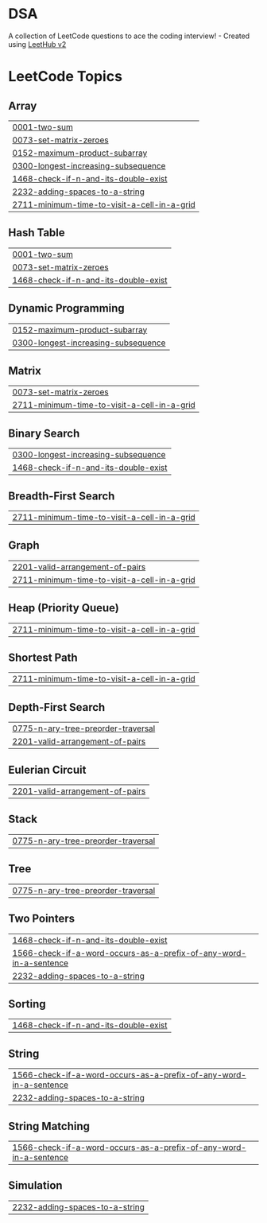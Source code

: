 # DSA
A collection of LeetCode questions to ace the coding interview! - Created using [LeetHub v2](https://github.com/arunbhardwaj/LeetHub-2.0)

<!---LeetCode Topics Start-->
# LeetCode Topics
## Array
|  |
| ------- |
| [0001-two-sum](https://github.com/sougato97/DSA/tree/master/0001-two-sum) |
| [0073-set-matrix-zeroes](https://github.com/sougato97/DSA/tree/master/0073-set-matrix-zeroes) |
| [0152-maximum-product-subarray](https://github.com/sougato97/DSA/tree/master/0152-maximum-product-subarray) |
| [0300-longest-increasing-subsequence](https://github.com/sougato97/DSA/tree/master/0300-longest-increasing-subsequence) |
| [1468-check-if-n-and-its-double-exist](https://github.com/sougato97/DSA/tree/master/1468-check-if-n-and-its-double-exist) |
| [2232-adding-spaces-to-a-string](https://github.com/sougato97/DSA/tree/master/2232-adding-spaces-to-a-string) |
| [2711-minimum-time-to-visit-a-cell-in-a-grid](https://github.com/sougato97/DSA/tree/master/2711-minimum-time-to-visit-a-cell-in-a-grid) |
## Hash Table
|  |
| ------- |
| [0001-two-sum](https://github.com/sougato97/DSA/tree/master/0001-two-sum) |
| [0073-set-matrix-zeroes](https://github.com/sougato97/DSA/tree/master/0073-set-matrix-zeroes) |
| [1468-check-if-n-and-its-double-exist](https://github.com/sougato97/DSA/tree/master/1468-check-if-n-and-its-double-exist) |
## Dynamic Programming
|  |
| ------- |
| [0152-maximum-product-subarray](https://github.com/sougato97/DSA/tree/master/0152-maximum-product-subarray) |
| [0300-longest-increasing-subsequence](https://github.com/sougato97/DSA/tree/master/0300-longest-increasing-subsequence) |
## Matrix
|  |
| ------- |
| [0073-set-matrix-zeroes](https://github.com/sougato97/DSA/tree/master/0073-set-matrix-zeroes) |
| [2711-minimum-time-to-visit-a-cell-in-a-grid](https://github.com/sougato97/DSA/tree/master/2711-minimum-time-to-visit-a-cell-in-a-grid) |
## Binary Search
|  |
| ------- |
| [0300-longest-increasing-subsequence](https://github.com/sougato97/DSA/tree/master/0300-longest-increasing-subsequence) |
| [1468-check-if-n-and-its-double-exist](https://github.com/sougato97/DSA/tree/master/1468-check-if-n-and-its-double-exist) |
## Breadth-First Search
|  |
| ------- |
| [2711-minimum-time-to-visit-a-cell-in-a-grid](https://github.com/sougato97/DSA/tree/master/2711-minimum-time-to-visit-a-cell-in-a-grid) |
## Graph
|  |
| ------- |
| [2201-valid-arrangement-of-pairs](https://github.com/sougato97/DSA/tree/master/2201-valid-arrangement-of-pairs) |
| [2711-minimum-time-to-visit-a-cell-in-a-grid](https://github.com/sougato97/DSA/tree/master/2711-minimum-time-to-visit-a-cell-in-a-grid) |
## Heap (Priority Queue)
|  |
| ------- |
| [2711-minimum-time-to-visit-a-cell-in-a-grid](https://github.com/sougato97/DSA/tree/master/2711-minimum-time-to-visit-a-cell-in-a-grid) |
## Shortest Path
|  |
| ------- |
| [2711-minimum-time-to-visit-a-cell-in-a-grid](https://github.com/sougato97/DSA/tree/master/2711-minimum-time-to-visit-a-cell-in-a-grid) |
## Depth-First Search
|  |
| ------- |
| [0775-n-ary-tree-preorder-traversal](https://github.com/sougato97/DSA/tree/master/0775-n-ary-tree-preorder-traversal) |
| [2201-valid-arrangement-of-pairs](https://github.com/sougato97/DSA/tree/master/2201-valid-arrangement-of-pairs) |
## Eulerian Circuit
|  |
| ------- |
| [2201-valid-arrangement-of-pairs](https://github.com/sougato97/DSA/tree/master/2201-valid-arrangement-of-pairs) |
## Stack
|  |
| ------- |
| [0775-n-ary-tree-preorder-traversal](https://github.com/sougato97/DSA/tree/master/0775-n-ary-tree-preorder-traversal) |
## Tree
|  |
| ------- |
| [0775-n-ary-tree-preorder-traversal](https://github.com/sougato97/DSA/tree/master/0775-n-ary-tree-preorder-traversal) |
## Two Pointers
|  |
| ------- |
| [1468-check-if-n-and-its-double-exist](https://github.com/sougato97/DSA/tree/master/1468-check-if-n-and-its-double-exist) |
| [1566-check-if-a-word-occurs-as-a-prefix-of-any-word-in-a-sentence](https://github.com/sougato97/DSA/tree/master/1566-check-if-a-word-occurs-as-a-prefix-of-any-word-in-a-sentence) |
| [2232-adding-spaces-to-a-string](https://github.com/sougato97/DSA/tree/master/2232-adding-spaces-to-a-string) |
## Sorting
|  |
| ------- |
| [1468-check-if-n-and-its-double-exist](https://github.com/sougato97/DSA/tree/master/1468-check-if-n-and-its-double-exist) |
## String
|  |
| ------- |
| [1566-check-if-a-word-occurs-as-a-prefix-of-any-word-in-a-sentence](https://github.com/sougato97/DSA/tree/master/1566-check-if-a-word-occurs-as-a-prefix-of-any-word-in-a-sentence) |
| [2232-adding-spaces-to-a-string](https://github.com/sougato97/DSA/tree/master/2232-adding-spaces-to-a-string) |
## String Matching
|  |
| ------- |
| [1566-check-if-a-word-occurs-as-a-prefix-of-any-word-in-a-sentence](https://github.com/sougato97/DSA/tree/master/1566-check-if-a-word-occurs-as-a-prefix-of-any-word-in-a-sentence) |
## Simulation
|  |
| ------- |
| [2232-adding-spaces-to-a-string](https://github.com/sougato97/DSA/tree/master/2232-adding-spaces-to-a-string) |
<!---LeetCode Topics End-->